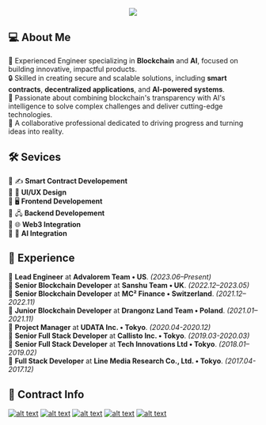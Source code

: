 <p align="center">
  <img src="https://readme-typing-svg.herokuapp.com?font=Fira+Code&weight=700&size=45&duration=2000&pause=1000&color=0C6CF7&center=true&vCenter=true&random=false&width=1200&height=100&lines=Full+Stack+Developer;Blockchain+AI+Engineer;8+years+of+experience;High+productivity+%26+Best+communication">
</p>

## 💻 About Me

🌟 Experienced Engineer specializing in **Blockchain** and **AI**, focused on building innovative, impactful products.  
🔒 Skilled in creating secure and scalable solutions, including **smart contracts**, **decentralized applications**, and **AI-powered systems**.  
🚀 Passionate about combining blockchain's transparency with AI's intelligence to solve complex challenges and deliver cutting-edge technologies.  
🤝 A collaborative professional dedicated to driving progress and turning ideas into reality.  

## 🛠️ Sevices

🔹 ✍️ **Smart Contract Developement**  
🔹 🎨 **UI/UX Design**  
🔹 🖥️ **Frontend Developement**  
🔹 🖧 **Backend Developement**  
🔹 🌐 **Web3 Integration**  
🔹 🤖 **AI Integration**  

## 💼 Experience

🔹 **Lead Engineer** at **Advalorem Team • US**. *(2023.06–Present)*  
🔹 **Senior Blockchain Developer** at **Sanshu Team • UK**. *(2022.12–2023.05)*  
🔹 **Senior Blockchain Developer** at **MC² Finance • Switzerland**. *(2021.12–2022.11)*  
🔹 **Junior Blockchain Developer** at **Drangonz Land Team • Poland**. *(2021.01–2021.11)*  
🔹 **Project Manager** at **UDATA Inc. • Tokyo**. *(2020.04-2020.12)*  
🔹 **Senior Full Stack Developer** at **Callisto Inc. • Tokyo**. *(2019.03-2020.03)*  
🔹 **Senior Full Stack Developer** at **Tech Innovations Ltd • Tokyo**. *(2018.01–2019.02)*  
🔹 **Full Stack Developer** at **Line Media Research Co., Ltd. • Tokyo**. *(2017.04-2017.12)*

## 🤝 Contract Info

[![alt text](https://img.icons8.com/color/32/000000/telegram-app.png "Telegram")](https://t.me/motokimasuo)
[![alt text](https://img.icons8.com/color/32/000000/whatsapp.png "Whatsapp")](https://wa.me/817089764369)
[![alt text](https://img.icons8.com/color/32/000000/discord.png "Discord")](https://discordapp.com/users/318810920686059521)
[![alt text](https://img.icons8.com/color/32/000000/gmail-new.png "Gmail")](mailto:motokimasuo89@gmail.com)
[![alt text](https://img.icons8.com/color/32/000000/skype.png "Skype")](https://join.skype.com/invite/qqzRgpFV0TrY)
